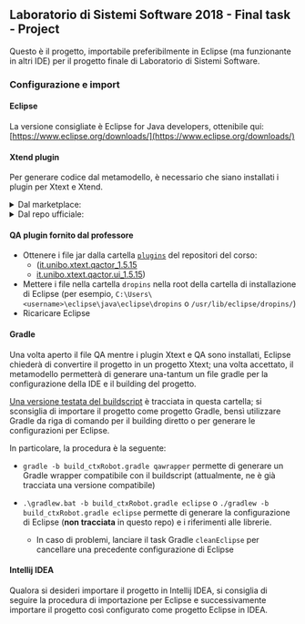 ## Laboratorio di Sistemi Software 2018 - Final task - Project

Questo è il progetto, importabile preferibilmente in Eclipse (ma funzionante in altri IDE) per il progetto finale di Laboratorio di Sistemi Software.

### Configurazione e import

#### Eclipse

La versione consigliate è Eclipse for Java developers, ottenibile qui: [https://www.eclipse.org/downloads/](https://www.eclipse.org/downloads/)

#### Xtend plugin

Per generare codice dal metamodello, è necessario che siano installati i plugin per Xtext e Xtend.

<details>
  <summary>Dal marketplace:</summary>
  <p>

  - Help > Eclipse Marketplace...
  - Cercare "Xtext"
  - Installare "Eclipse Xtend" e "Eclipse Xtext"

  </p>
</details>

<details>
  <summary>Dal repo ufficiale:</summary>
  <p>

  - Help > Install New Software...
  - Add...
  - Impostare il nome "Xtext" e la Location " http://download.eclipse.org/modeling/tmf/xtext/updates/composite/releases/ "
  - Installare "Xtend" e "Xtext"

  </p>
</details>

#### QA plugin fornito dal professore

- Ottenere i file jar dalla cartella [``plugins``](https://github.com/anatali/iss2018/tree/master/it.unibo.issMaterial/plugins) del repositori del corso:
  - ([it.unibo.xtext.qactor_1.5.15](https://github.com/anatali/iss2018/raw/master/it.unibo.issMaterial/plugins/it.unibo.xtext.qactor_1.5.15.jar)
  - [it.unibo.xtext.qactor.ui_1.5.15](https://github.com/anatali/iss2018/raw/master/it.unibo.issMaterial/plugins/it.unibo.xtext.qactor.ui_1.5.15.jar))
- Mettere i file nella cartella ``dropins`` nella root della cartella di installazione di Eclipse (per esempio, ``C:\Users\<username>\eclipse\java\eclipse\dropins`` o ``/usr/lib/eclipse/dropins/``)
- Ricaricare Eclipse

#### Gradle

Una volta aperto il file QA mentre i plugin Xtext e QA sono installati, Eclipse chiederà di convertire il progetto in un progetto Xtext;
una volta accettato, il metamodello permetterà di generare una-tantum un file gradle per la configurazione della IDE e il building del progetto.

[Una versione testata del buildscript](./build_ctxRobot.gradle) è tracciata in questa cartella;
si sconsiglia di importare il progetto come progetto Gradle, bensì utilizzare Gradle da riga di comando per il building diretto o per generare le configurazioni per Eclipse.

In particolare, la procedura è la seguente:

- ``gradle -b build_ctxRobot.gradle qawrapper`` permette di generare un Gradle wrapper compatibile con il buildscript (attualmente, ne è già tracciata una versione compatibile)

- ``.\gradlew.bat -b build_ctxRobot.gradle eclipse`` o ``./gradlew -b build_ctxRobot.gradle eclipse`` permette di generare la configurazione di Eclipse (**non tracciata** in questo repo) e i riferimenti alle librerie.

  - In caso di problemi, lanciare il task Gradle ``cleanEclipse`` per cancellare una precedente configurazione di Eclipse

#### Intellij IDEA

Qualora si desideri importare il progetto in Intellij IDEA, si consiglia di seguire la procedura di importazione per Eclipse e successivamente importare il progetto così configurato come progetto Eclipse in IDEA.
